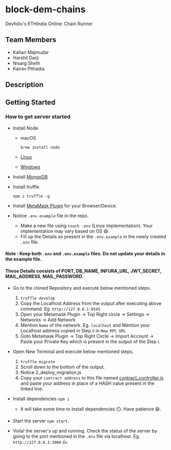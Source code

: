 # block-dem-chains
Devfolio's ETHIndia Online: Chain Runner

## Team Members
- Kahan Majmudar
- Harshil Darji
- Nisarg Sheth
- Kairav Pithadia

## Description

## Getting Started

### How to get server started

- Install Node
  - macOS
  
    `brew install node`
  - [Linux](https://github.com/nodesource/distributions/blob/master/README.md)
  - [Windows](https://nodejs.org/en/#home-downloadhead)
  
- Install [MongoDB](https://docs.mongodb.com/manual/installation/)
- Install truffle

  `npm i truffle -g`
- Install [MetaMask Plugin](https://metamask.io/download.html) for your Browser/Device.
- Notice `.env.example` file in the repo.
  - Make a new file using `touch .env` (Linux implementation). Your implementation may vary based on OS :smile:. 
  - Fill up the Details as present in the `.env.example` in the newly created `.env` file.
#### Note : Keep both `.env` and `.env.example` files. Do not update your details in the example file.
#### These Details consists of PORT, DB_NAME, INFURA_URL, JWT_SECRET, MAIL_ADDRESS, MAIL_PASSWORD.

- Go to the cloned Repository and execute below mentioned steps.
  1) `truffle develop`
  2) Copy the Localhost Address from the output after executing above command. Eg. `http://127.0.0.1:9545`
  3) Open your Metamask Plugin -> Top Right circle -> Settings -> Networks -> Add Network
  4) Mention `Name` of the network. Eg. `localhost` and Mention your Localhost address copied in Step ii in `New RPC URL` 
  5) Goto Metamask Plugin -> Top Right Circle -> Import Account -> Paste your Private Key which is present in the output of the Step i.

- Open New Terminal and execute below mentioned steps.
  1) `truffle migrate`
  2) Scroll down to the bottom of the output.
  3) Notice 2_deploy_migration.js
  4) Copy your `contract address` to this file named [contract_controller.js](https://github.com/KahanMajmudar/block-dem-chains/blob/4497b993e352e6736d2cf42463c5b2a56d8ee815/api/contract/contract_controller.js#L14) and paste your address in place of a HASH value present in the linked line.

- Install dependencies `npm i`
  - It will take some time to install dependencies :timer_clock:. Have patience :smile:.
- Start the server `npm start`.
- Voila! the server's up and running. Check the status of the server by going to the port mentioned in the `.env` file via localhost. Eg. `http://127.0.0.1:3000` :+1:.




